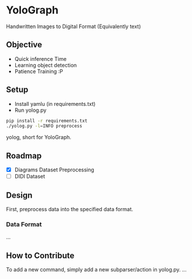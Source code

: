 # YoloGraph

Handwritten Images to Digital Format (Equivalently text)

## Objective

- Quick inference Time
- Learning object detection
- Patience Training :P

## Setup

- Install yamlu (in requirements.txt)
- Run yolog.py

```sh
pip install -r requirements.txt
./yolog.py -l=INFO preprocess
```

yolog, short for YoloGraph.

## Roadmap

- [x] Diagrams Dataset Preprocessing
- [ ] DIDI Dataset

## Design

First, preprocess data into the specified data format.

### Data Format

...

## How to Contribute

To add a new command, simply add a new subparser/action in yolog.py.
...
